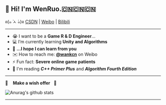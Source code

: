 ## 👋 Hi! I'm WenRuo.🇨🇳🇨🇳🇨🇳

<p>
  ฅ(๑ ̀ㅅ ́๑)ฅ 
  <a href="https://blog.csdn.net/wankcn">CSDN</a> |
  <a href="https://weibo.com/wankcn">Weibo</a> |
  <a href="https://space.bilibili.com/86825670">Bilibili</a>
</p>

---

- 😭 I want to be a **Game R & D Engineer**...
- 💻 I’m currently learning **Unity and Algorithms**
- 🌈 **...I hope I can learn from you**
- ✉️ How to reach me: [**@wankcn**](https://weibo.com/wankcn) on Weibo
- ⚡ Fun fact: **Severe online game patients**
- 📖 I'm reading ***C++ Primer Plus*** and ***Algorithm Fourth Edition***

---
🙏 &nbsp;&nbsp; **Make a wish offer** &nbsp;&nbsp;🙏

![Anurag's github stats](https://github-readme-stats.vercel.app/api?username=wankcn&show_icons=true&theme=cobalt)

---



